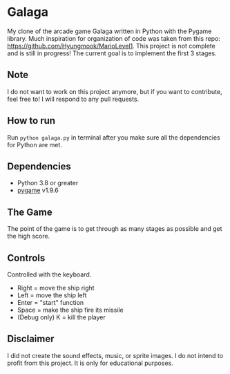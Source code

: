 # Galaga

My clone of the arcade game Galaga written in Python with the Pygame library. 
Much inspiration for organization of code was taken from this repo: <https://github.com/Hyungmook/MarioLevel1>.
This project is not complete and is still in progress!
The current goal is to implement the first 3 stages.

## Note

I do not want to work on this project anymore, but if you want to contribute, feel free to! I will respond to any pull requests.

## How to run

Run `python galaga.py` in terminal after you make sure all the dependencies for Python are met.

## Dependencies
- Python 3.8 or greater
- [pygame](https://www.pygame.org/news) v1.9.6 

## The Game
The point of the game is to get through as many stages as possible and get the high score.

## Controls

Controlled with the keyboard.

* Right = move the ship right
* Left = move the ship left
* Enter = "start" function
* Space = make the ship fire its missile
* (Debug only) K = kill the player

## Disclaimer

I did not create the sound effects, music, or sprite images.
I do not intend to profit from this project. It is only for educational purposes.
